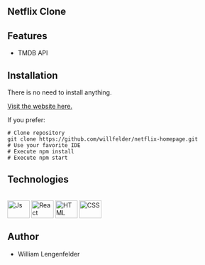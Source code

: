 ## Netflix Clone

## Features
- TMDB API

## Installation

There is no need to install anything.

[Visit the website here.](https://willfelder.github.io/netflix-homepage/)

If you prefer:

```
# Clone repository
git clone https://github.com/willfelder/netflix-homepage.git
# Use your favorite IDE
# Execute npm install
# Execute npm start
``` 

## Technologies

<div style="display: inline_block"><br>
  <img align="center" alt="Js" height="40" width="50" src="https://cdn.jsdelivr.net/gh/devicons/devicon/icons/javascript/javascript-original.svg">
  <img align="center" alt="React" height="40" width="50" src="https://cdn.jsdelivr.net/gh/devicons/devicon/icons/react/react-original-wordmark.svg">
  <img align="center" alt="HTML" height="40" width="50" src="https://cdn.jsdelivr.net/gh/devicons/devicon/icons/html5/html5-original-wordmark.svg">
  <img align="center" alt="CSS" height="40" width="50" src="https://cdn.jsdelivr.net/gh/devicons/devicon/icons/css3/css3-original-wordmark.svg">
</div>

## Author

- William Lengenfelder
